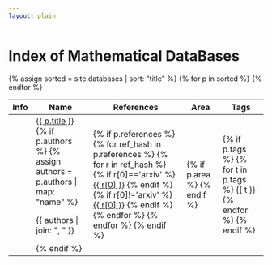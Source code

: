 ```yaml
---
layout: plain
---
```

<h1 class="smallcaps">Index of Mathematical DataBases</h1>
<table class="display datatable">
    <thead>
        <tr>
            <th>Info</th>
            <th>Name</th>
            <th>References</th>
            <th>Area</th>
            <th>Tags</th>
        </tr>
    </thead>
    <tbody>
        {% assign sorted = site.databases | sort: "title" %}
        {% for p in sorted %}
            <tr>
                <td class="centered-td"><a href="{{ p.id }}"><i class="fas fa-info-circle"></i></a></td>
                <td>
                    <a href="{{ p.location }}" target="_blank">
                        {{ p.title }}
                        <i class="fas fa-external-link-alt"></i>
                    </a>
                    {% if p.authors %}
                        {% assign authors = p.authors | map: "name" %}
                        <p>{{ authors | join: ", " }}</p>
                    {% endif %}
                </td>
                <td>
                    {% if p.references %}
                        {% for ref_hash in p.references %}
                            {% for r in ref_hash %}
				{% if r[0]=='arxiv' %}
	                                <a href="https://arxiv.org/abs/{{ r[1] }}">{{ r[0] }}</a>
				{% endif %}
				{% if r[0]!='arxiv' %}
	                                <a href="{{ r[1] }}">{{ r[0] }}</a>
				{% endif %}
                            {% endfor %}
                        {% endfor %}
                    {% endif %}
                </td>
                <td>
                    {% if p.area %}
                    {% endif %}
                </td>
                <td>
                    {% if p.tags %}
                        {% for t in p.tags %}
                            {{ t }}
                        {% endfor %}
                    {% endif %}
                </td>
            </tr>
        {% endfor %}
    </tbody>
</table>
